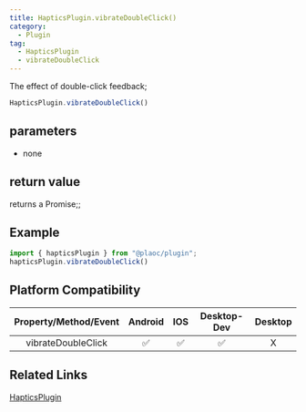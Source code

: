 ```yaml
---
title: HapticsPlugin.vibrateDoubleClick()
category:
  - Plugin
tag:
  - HapticsPlugin
  - vibrateDoubleClick
---
```


The effect of double-click feedback;

```js
HapticsPlugin.vibrateDoubleClick()
```

## parameters

  - none

## return value

  returns a Promise;;
  

## Example
```js
import { hapticsPlugin } from "@plaoc/plugin";
hapticsPlugin.vibrateDoubleClick()
```

## Platform Compatibility

| Property/Method/Event| Android | IOS | Desktop-Dev | Desktop |
|:--------------------:|:-------:|:---:|:-----------:|:-------:|
| vibrateDoubleClick   | ✅       | ✅  | ✅         | X       |

## Related Links

[HapticsPlugin](./index.md)


